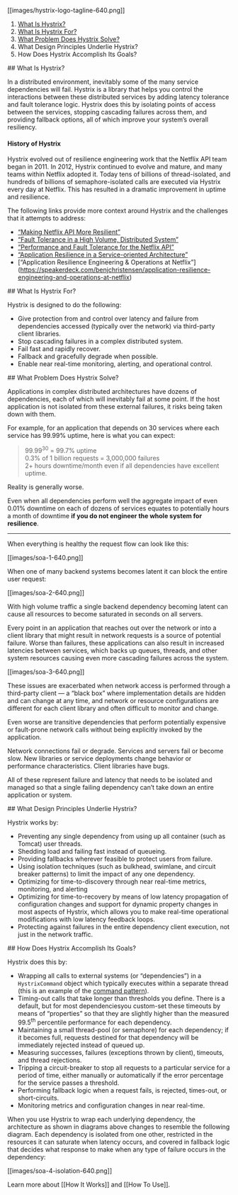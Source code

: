 [[images/hystrix-logo-tagline-640.png]]

1. <a href="#what">What Is Hystrix?</a>
1. <a href="#purpose">What Is Hystrix For?</a>
1. <a href="#problem">What Problem Does Hystrix Solve?</a>
1. <a name="#principles">What Design Principles Underlie Hystrix?</a>
1. <a name="#how">How Does Hystrix Accomplish Its Goals?</a>

<a id="what" />
## What Is Hystrix?

In a distributed environment, inevitably some of the many service dependencies will fail.  Hystrix is a library that helps you control the interactions between these distributed services by adding latency tolerance and fault tolerance logic.  Hystrix does this by isolating points of access between the services, stopping cascading failures across them, and providing fallback options, all of which improve your system&#8217;s overall resiliency.

#### History of Hystrix

Hystrix evolved out of resilience engineering work that the Netflix API team began in 2011.  In 2012, Hystrix continued to evolve and mature, and many teams within Netflix adopted it.  Today tens of billions of thread-isolated, and hundreds of billions of semaphore-isolated calls are executed via Hystrix every day at Netflix. This has resulted in a dramatic improvement in uptime and resilience.

The following links provide more context around Hystrix and the challenges that it attempts to address:

* [&ldquo;Making Netflix API More Resilient&rdquo;](http://techblog.netflix.com/2011/12/making-netflix-api-more-resilient.html)
* [&ldquo;Fault Tolerance in a High Volume, Distributed System&rdquo;](http://techblog.netflix.com/2012/02/fault-tolerance-in-high-volume.html)
* [&ldquo;Performance and Fault Tolerance for the Netflix API&rdquo;](https://speakerdeck.com/benjchristensen/performance-and-fault-tolerance-for-the-netflix-api-august-2012)
* [&ldquo;Application Resilience in a Service-oriented Architecture&rdquo;](http://programming.oreilly.com/2013/06/application-resilience-in-a-service-oriented-architecture.html)
* [&ldquo;Application Resilience Engineering & Operations at Netflix&rdquo;] (https://speakerdeck.com/benjchristensen/application-resilience-engineering-and-operations-at-netflix)

<a id="purpose" />
## What Is Hystrix For?

Hystrix is designed to do the following:
* Give protection from and control over latency and failure from dependencies accessed (typically over the network) via third-party client libraries.
* Stop cascading failures in a complex distributed system. 
* Fail fast and rapidly recover. 
* Fallback and gracefully degrade when possible.
* Enable near real-time monitoring, alerting, and operational control.

<a id="problem" />
## What Problem Does Hystrix Solve?

Applications in complex distributed architectures have dozens of dependencies, each of which will inevitably fail at some point.  If the host application is not isolated from these external failures, it risks being taken down with them.

For example, for an application that depends on 30 services where each service has 99.99% uptime, here is what you can expect:

>99.99<sup>30</sup>  =  99.7% uptime  
>0.3% of 1 billion requests = 3,000,000 failures  
>2+ hours downtime/month even if all dependencies have excellent uptime.  

Reality is generally worse.

Even when all dependencies perform well the aggregate impact of even 0.01% downtime on each of dozens of services equates to potentially hours a month of downtime __if you do not engineer the whole system for resilience__. 

***

When everything is healthy the request flow can look like this:

[[images/soa-1-640.png]]

When one of many backend systems becomes latent it can block the entire user request:

[[images/soa-2-640.png]]

With high volume traffic a single backend dependency becoming latent can cause all resources to become saturated in seconds on all servers.

Every point in an application that reaches out over the network or into a client library that might result in network requests is a source of potential failure.  Worse than failures, these applications can also result in increased latencies between services, which backs up queues, threads, and other system resources causing even more cascading failures across the system.

[[images/soa-3-640.png]]

These issues are exacerbated when network access is performed through a third-party client &mdash; a &ldquo;black box&rdquo; where implementation details are hidden and can change at any time, and network or resource configurations are different for each client library and often difficult to monitor and change. 

Even worse are transitive dependencies that perform potentially expensive or fault-prone network calls without being explicitly invoked by the application.

Network connections fail or degrade. Services and servers fail or become slow. New libraries or service deployments change behavior or performance characteristics. Client libraries have bugs. 

All of these represent failure and latency that needs to be isolated and managed so that a single failing dependency can&#8217;t take down an entire application or system.

<a id="principles" />
## What Design Principles Underlie Hystrix?

Hystrix works by:
* Preventing any single dependency from using up all container (such as Tomcat) user threads.
* Shedding load and failing fast instead of queueing.
* Providing fallbacks wherever feasible to protect users from failure.
* Using isolation techniques (such as bulkhead, swimlane, and circuit breaker patterns) to limit the impact of any one dependency.
* Optimizing for time-to-discovery through near real-time metrics, monitoring, and alerting
* Optimizing for time-to-recovery by means of low latency propagation of configuration changes and support for dynamic property changes in most aspects of Hystrix, which allows you to make real-time operational modifications with low latency feedback loops.
* Protecting against failures in the entire dependency client execution, not just in the network traffic.

<a id="how" />
## How Does Hystrix Accomplish Its Goals?

Hystrix does this by:
* Wrapping all calls to external systems (or &ldquo;dependencies&rdquo;) in a `HystrixCommand` object which typically executes within a separate thread (this is an example of the [command pattern](http://en.wikipedia.org/wiki/Command_pattern)).
* Timing-out calls that take longer than thresholds you define. There is a default, but for most dependenciesyou custom-set these timeouts by means of &ldquo;properties&rdquo; so that they are slightly higher than the measured 99.5<sup>th</sup> percentile performance for each dependency.
* Maintaining a small thread-pool (or semaphore) for each dependency; if it becomes full, requests destined for that dependency will be immediately rejected instead of queued up.
* Measuring successes, failures (exceptions thrown by client), timeouts, and thread rejections.
* Tripping a circuit-breaker to stop all requests to a particular service for a period of time, either manually or automatically if the error percentage for the service passes a threshold.
* Performing fallback logic when a request fails, is rejected, times-out, or short-circuits.
* Monitoring metrics and configuration changes in near real-time.

When you use Hystrix to wrap each underlying dependency, the architecture as shown in diagrams above changes to resemble the following diagram. Each dependency is isolated from one other, restricted in the resources it can saturate when latency occurs, and covered in fallback logic that decides what response to make when any type of failure occurs in the dependency:

[[images/soa-4-isolation-640.png]]

Learn more about [[How It Works]] and [[How To Use]].